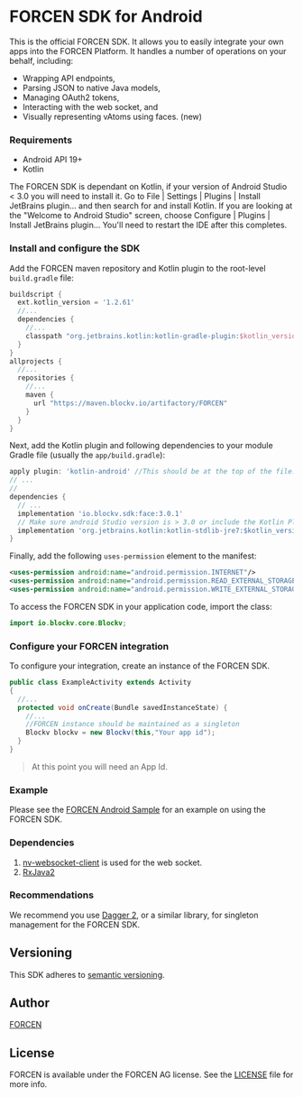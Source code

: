 FORCEN SDK for Android
======================

This is the official FORCEN SDK. It allows you to easily integrate your own apps into the FORCEN Platform. It handles a number of operations on your behalf, including:

- Wrapping API endpoints,
- Parsing JSON to native Java models,
- Managing OAuth2 tokens,
- Interacting with the web socket, and
- Visually representing vAtoms using faces. (new)

### Requirements

- Android API 19+
- Kotlin

The FORCEN SDK is dependant on Kotlin, if your version of Android Studio < 3.0 you will need to install it. Go to File | Settings | Plugins | Install JetBrains plugin… and then search for and install Kotlin. If you are looking at the "Welcome to Android Studio" screen, choose Configure | Plugins | Install JetBrains plugin… You'll need to restart the IDE after this completes.


### Install and configure the SDK

Add the FORCEN maven repository and Kotlin plugin to the root-level `build.gradle` file:

```gradle
buildscript {
  ext.kotlin_version = '1.2.61'
  //...
  dependencies {
    //...
    classpath "org.jetbrains.kotlin:kotlin-gradle-plugin:$kotlin_version"
  }
}
allprojects {
  //...
  repositories {
    //...
    maven {
      url "https://maven.blockv.io/artifactory/FORCEN"
    }
  }
}
```

Next, add the Kotlin plugin and following dependencies to your module Gradle file (usually the `app/build.gradle`):

```gradle
apply plugin: 'kotlin-android' //This should be at the top of the file.
// ...
//
dependencies {
  // ...
  implementation 'io.blockv.sdk:face:3.0.1'
  // Make sure android Studio version is > 3.0 or include the Kotlin Plugin
  implementation 'org.jetbrains.kotlin:kotlin-stdlib-jre7:$kotlin_version'
}
```

Finally, add the following `uses-permission` element to the manifest:

```xml
<uses-permission android:name="android.permission.INTERNET"/>
<uses-permission android:name="android.permission.READ_EXTERNAL_STORAGE"/>
<uses-permission android:name="android.permission.WRITE_EXTERNAL_STORAGE"/>
```

To access the FORCEN SDK in your application code, import the class:

```java
import io.blockv.core.Blockv;
```

### Configure your FORCEN integration

To configure your integration, create an instance of the FORCEN SDK.

```java
public class ExampleActivity extends Activity
{ 
  //...
  protected void onCreate(Bundle savedInstanceState) {
    //...
    //FORCEN instance should be maintained as a singleton
    Blockv blockv = new Blockv(this,"Your app id"); 
  }
}
```

> At this point you will need an App Id.

### Example

Please see the [FORCEN Android Sample](https://github.com/FORCENIO/android-sample) for an example on using the FORCEN SDK.

### Dependencies
1. [nv-websocket-client](https://github.com/TakahikoKawasaki/nv-websocket-client) is used for the web socket.
2. [RxJava2](https://github.com/ReactiveX/RxJava)

### Recommendations

We recommend you use [Dagger 2](https://github.com/google/dagger), or a similar library, for singleton management for the FORCEN SDK.

## Versioning

This SDK adheres to [semantic versioning](https://semver.org).

## Author

[FORCEN](developer.blockv.io)

## License

FORCEN is available under the FORCEN AG license. See the [LICENSE](./LICENSE.md) file for more info.

